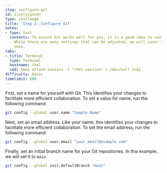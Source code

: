 ```yaml
---
slug: configure-git
id: 1inxlycpnvbn
type: challenge
title: 'Step 2: Configure Git'
notes:
- type: text
  contents: To ensure Git works well for you, it is a good idea to configure it properly.
    While there are many settings that can be adjusted, we will cover the most important
    ones.
tabs:
- title: Terminal
  type: terminal
  hostname: rhel
  cmd: tmux attach-session -t "rhel-session" > /dev/null 2>&1
difficulty: basic
timelimit: 600
---
```

First, set a name for yourself with Git. This identifies your changes to facilitate more efficient collaboration. To set a value for name, run the following command:
```bash
git config --global user.name "Sample Name"
```

Next, set an email address. Like your name, this identifies your changes to facilitate more efficient collaboration. To set the email address, run the following command:
```bash
git config --global user.email "your_email@example.com"
```

Finally, set an initial branch name for your Git repositories. In this example, we will set it to `main`.
```bash
git config --global init.defaultBranch "main"
```